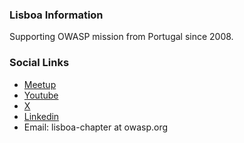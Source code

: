### Lisboa Information
Supporting OWASP mission from Portugal since 2008.

### Social Links
* [Meetup](https://www.meetup.com/owasp-lisboa-chapter/)
* [Youtube](https://www.youtube.com/@OWASPLisboa/)
* [X](https://x.com/owasplisboa)
* [Linkedin](https://www.linkedin.com/company/owasp-lisboa/)
* Email: lisboa-chapter at owasp.org



